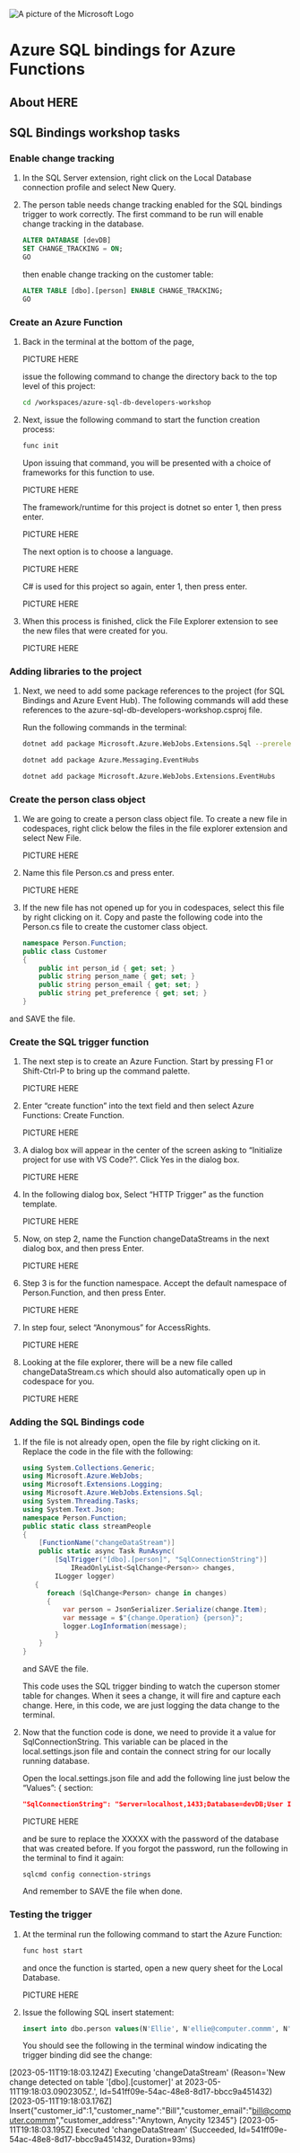 ![A picture of the Microsoft Logo](./media/graphics/microsoftlogo.png)

# Azure SQL bindings for Azure Functions

## About HERE

## SQL Bindings workshop tasks

### Enable change tracking

1. In the SQL Server extension, right click on the Local Database connection profile and select New Query.

1. The person table needs change tracking enabled for the SQL bindings trigger to work correctly.
    The first command to be run will enable change tracking in the database.

    ```SQL
    ALTER DATABASE [devDB]
    SET CHANGE_TRACKING = ON;
    GO
    ```

    then enable change tracking on the customer table:

    ```SQL
    ALTER TABLE [dbo].[person] ENABLE CHANGE_TRACKING;
    GO
    ```

### Create an Azure Function

1. Back in the terminal at the bottom of the page,

    PICTURE HERE

    issue the following command to change the directory back to the top level of this project:

    ```bash
    cd /workspaces/azure-sql-db-developers-workshop
    ```

1. Next, issue the following command to start the function creation process:

    ```bash
    func init
    ```

    Upon issuing that command, you will be presented with a choice of frameworks for this function to use.

    PICTURE HERE

    The framework/runtime for this project is dotnet so enter 1, then press enter.

    PICTURE HERE

    The next option is to choose a language.

    PICTURE HERE

    C# is used for this project so again, enter 1, then press enter.

    PICTURE HERE

1. When this process is finished, click the File Explorer extension to see the new files that were created for you.

    PICTURE HERE

### Adding libraries to the project

1. Next, we need to add some package references to the project (for SQL Bindings and Azure Event Hub). The following commands will add these references to the azure-sql-db-developers-workshop.csproj file.

    Run the following commands in the terminal:

    ```bash
    dotnet add package Microsoft.Azure.WebJobs.Extensions.Sql --prerelease
    ```

    ```bash
    dotnet add package Azure.Messaging.EventHubs
    ```

    ```bash
    dotnet add package Microsoft.Azure.WebJobs.Extensions.EventHubs
    ```
### Create the person class object

1. We are going to create a person class object file. To create a new file in codespaces, right click below the files in the file explorer extension and select New File.

    PICTURE HERE

1. Name this file Person.cs and press enter.

    PICTURE HERE

1. If the new file has not opened up for you in codespaces, select this file by right clicking on it. Copy and paste the following code into the Person.cs file to create the customer class object.

    ```C#
    namespace Person.Function;
    public class Customer
    {
        public int person_id { get; set; }
        public string person_name { get; set; }
        public string person_email { get; set; }
        public string pet_preference { get; set; }
    }
    ```

and SAVE the file.

### Create the SQL trigger function

1. The next step is to create an Azure Function. Start by pressing F1 or Shift-Ctrl-P to bring up the command palette.

    PICTURE HERE

1. Enter “create function” into the text field and then select Azure Functions: Create Function.

    PICTURE HERE

1. A dialog box will appear in the center of the screen asking to “Initialize project for use with VS Code?”. Click Yes in the dialog box.

    PICTURE HERE

1. In the following dialog box, Select “HTTP Trigger” as the function template.

    PICTURE HERE

1. Now, on step 2, name the Function changeDataStreams in the next dialog box, and then press Enter.

    PICTURE HERE

1. Step 3 is for the function namespace. Accept the default namespace of Person.Function, and then press Enter.

    PICTURE HERE

1. In step four, select “Anonymous” for AccessRights.

    PICTURE HERE

1. Looking at the file explorer, there will be a new file called changeDataStream.cs which should also automatically open up in codespace for you.

    PICTURE HERE

### Adding the SQL Bindings code

1. If the file is not already open, open the file by right clicking on it. Replace the code in the file with the following:

    ```C#
    using System.Collections.Generic;
    using Microsoft.Azure.WebJobs;
    using Microsoft.Extensions.Logging;
    using Microsoft.Azure.WebJobs.Extensions.Sql;
    using System.Threading.Tasks;
    using System.Text.Json;
    namespace Person.Function;
    public static class streamPeople
    {
        [FunctionName("changeDataStream")]
        public static async Task RunAsync(
            [SqlTrigger("[dbo].[person]", "SqlConnectionString")]
                IReadOnlyList<SqlChange<Person>> changes,
            ILogger logger)
       {
          foreach (SqlChange<Person> change in changes)
          {
              var person = JsonSerializer.Serialize(change.Item);
              var message = $"{change.Operation} {person}";
              logger.LogInformation(message);
            }
        }
    }
    ```

    and SAVE the file.

    This code uses the SQL trigger binding to watch the cuperson stomer table for changes. When it sees a change, it will fire and capture each change. Here, in this code, we are just logging the data change to the terminal.

1. Now that the function code is done, we need to provide it a value for SqlConnectionString. This variable can be placed in the local.settings.json file and contain the connect string for our locally running database.

    Open the local.settings.json file and add the following line just below the “Values”: { section:

    ```JSON
    "SqlConnectionString": "Server=localhost,1433;Database=devDB;User ID=vscode;Password=XXXXX;Encrypt=True;TrustServerCertificate=True;Connection Timeout=30;",
    ```

    PICTURE HERE

    and be sure to replace the XXXXX with the password of the database that was created before. If you forgot the password, run the following in the terminal to find it again:

    ```bash
    sqlcmd config connection-strings
    ```

    And remember to SAVE the file when done.

### Testing the trigger

1. At the terminal run the following command to start the Azure Function:

    ```bash
    func host start
    ```

    and once the function is started, open a new query sheet for the Local Database.

    PICTURE HERE

1. Issue the following SQL insert statement:

    ```SQL
    insert into dbo.person values(N'Ellie', N'ellie@computer.commm', N'Cats');
    ```

    You should see the following in the terminal window indicating the trigger binding did see the change:

[2023-05-11T19:18:03.124Z] Executing 'changeDataStream' (Reason='New change detected on table '[dbo].[customer]' at 2023-05-11T19:18:03.0902305Z.', Id=541ff09e-54ac-48e8-8d17-bbcc9a451432)
[2023-05-11T19:18:03.176Z] Insert{"customer_id":1,"customer_name":"Bill","customer_email":"bill@computer.commm","customer_address":"Anytown, Anycity 12345"}
[2023-05-11T19:18:03.195Z] Executed 'changeDataStream' (Succeeded, Id=541ff09e-54ac-48e8-8d17-bbcc9a451432, Duration=93ms)
